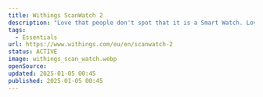 ```yaml
---
title: Withings ScanWatch 2
description: "Love that people don't spot that it is a Smart Watch. Love the month-long battery time. But it's not working at the moment, need to fix it."
tags:
  - Essentials
url: https://www.withings.com/eu/en/scanwatch-2
status: ACTIVE
image: withings_scan_watch.webp
openSource:
updated: 2025-01-05 00:45
published: 2025-01-05 00:45
---
```

